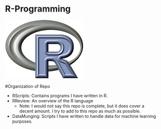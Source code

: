 # R-Programming

![R](R.jpeg)

#Organization of Repo

  - RScripts: Contains programs I have written in R.
  - RReview: An overview of the R language
    - Note: I would not say this repo is complete, but it does                  cover a decent amount. I try to add to this              repo as much as possible.
  - DataMunging: Scripts I have written to handle data for machine learning purposes. 

